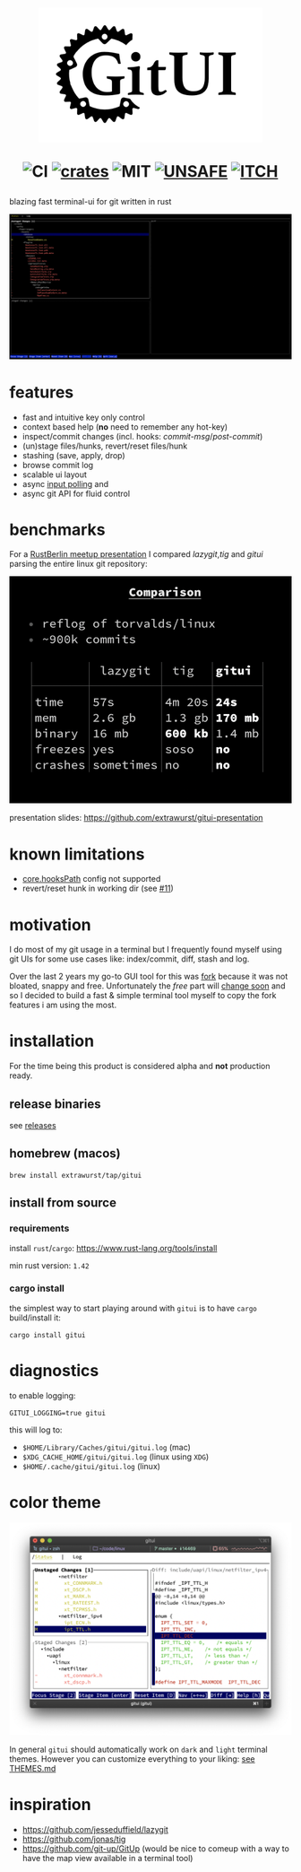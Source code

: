 <h1 align="center">
<img width="400px" src="assets/logo.png" />

![CI][s0] [![crates][s1]][l1] ![MIT][s2] [![UNSAFE][s3]][l3] [![ITCH][s4]][l4]
</h1>

[s0]: https://github.com/extrawurst/gitui/workflows/CI/badge.svg
[s1]: https://img.shields.io/crates/v/gitui.svg
[l1]: https://crates.io/crates/gitui
[s2]: https://img.shields.io/badge/license-MIT-blue.svg
[s3]: https://img.shields.io/badge/unsafe-forbidden-success.svg
[l3]: https://github.com/rust-secure-code/safety-dance/
[s4]: https://img.shields.io/badge/itch.io-ok-green
[l4]: https://extrawurst.itch.io/gitui

blazing fast terminal-ui for git written in rust

![](assets/demo.gif)

# features

* fast and intuitive key only control
* context based help (**no** need to remember any hot-key)
* inspect/commit changes (incl. hooks: *commit-msg*/*post-commit*)
* (un)stage files/hunks, revert/reset files/hunk
* stashing (save, apply, drop)
* browse commit log
* scalable ui layout
* async [input polling](assets/perf_compare.jpg) and 
* async git API for fluid control

# benchmarks

For a [RustBerlin meetup presentation](https://youtu.be/rpilJV-eIVw?t=5334) I compared *lazygit*,*tig* and *gitui* parsing the entire linux git repository:

![](assets/compare.png)

presentation slides: https://github.com/extrawurst/gitui-presentation

# known limitations

* [core.hooksPath](https://git-scm.com/docs/githooks) config not supported
* revert/reset hunk in working dir (see [#11](https://github.com/extrawurst/gitui/issues/11))

# motivation

I do most of my git usage in a terminal but I frequently found myself using git UIs for some use cases like: index/commit, diff, stash and log.

Over the last 2 years my go-to GUI tool for this was [fork](https://git-fork.com) because it was not bloated, snappy and free. Unfortunately the *free* part will [change soon](https://github.com/ForkIssues/TrackerWin/issues/571) and so I decided to build a fast & simple terminal tool myself to copy the fork features i am using the most.

# installation

For the time being this product is considered alpha and **not** production ready.

## release binaries

see [releases](https://github.com/extrawurst/gitui/releases)

## homebrew (macos)

```
brew install extrawurst/tap/gitui
```

## install from source

### requirements

install `rust`/`cargo`: https://www.rust-lang.org/tools/install

min rust version: `1.42`

### cargo install

the simplest way to start playing around with `gitui` is to have `cargo` build/install it:

```
cargo install gitui
```

# diagnostics

to enable logging:
```
GITUI_LOGGING=true gitui
```

this will log to:
* `$HOME/Library/Caches/gitui/gitui.log` (mac)
* `$XDG_CACHE_HOME/gitui/gitui.log` (linux using `XDG`) 
* `$HOME/.cache/gitui/gitui.log` (linux)

# color theme

![](assets/light-theme.png)

In general `gitui` should automatically work on `dark` and `light` terminal themes.
However you can customize everything to your liking: [see THEMES.md](THEMES.md)

# inspiration

* https://github.com/jesseduffield/lazygit
* https://github.com/jonas/tig
* https://github.com/git-up/GitUp (would be nice to comeup with a way to have the map view available in a terminal tool)
